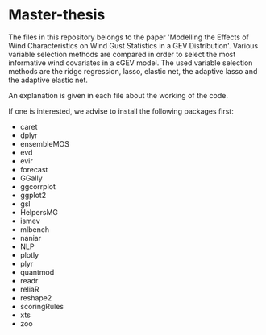 # Master-thesis

The files in this repository belongs to the paper 'Modelling the Effects of Wind Characteristics on Wind Gust Statistics in a GEV Distribution'. Various variable selection methods are compared in order to select the most informative wind covariates in a cGEV model. The used variable selection methods are the ridge regression, lasso, elastic net, the adaptive lasso and the adaptive elastic net. 

An explanation is given in each file about the working of the code.

If one is interested, we advise to install the following packages first:
* caret
* dplyr
* ensembleMOS
* evd
* evir
* forecast
* GGally
* ggcorrplot
* ggplot2
* gsl
* HelpersMG
* ismev
* mlbench
* naniar
* NLP
* plotly
* plyr
* quantmod
* readr
* reliaR
* reshape2
* scoringRules
* xts
* zoo
